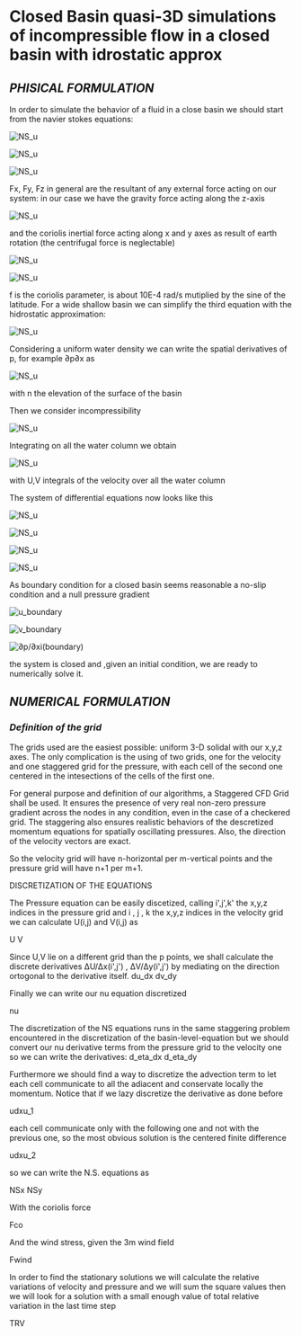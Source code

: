 # Closed Basin quasi-3D simulations of incompressible flow in a closed basin with idrostatic approx
## _PHISICAL FORMULATION_

In order to simulate the behavior of a fluid in a close basin we should start from the navier stokes equations:

![NS_u](https://github.com/enricomoresco/Software-and-Computing-Repository/blob/main/1.gif)

![NS_u](https://github.com/enricomoresco/Software-and-Computing-Repository/blob/main/2.gif)

![NS_u](https://github.com/enricomoresco/Software-and-Computing-Repository/blob/main/3.gif)


Fx, Fy, Fz in general are the resultant of any external force acting on our system:
in our case we have the gravity force acting along the z-axis 

![NS_u](https://github.com/enricomoresco/Software-and-Computing-Repository/blob/main/4.gif)

and the coriolis inertial force acting along x and y axes as result of earth rotation (the centrifugal force is neglectable)

![NS_u](https://github.com/enricomoresco/Software-and-Computing-Repository/blob/main/5.gif)

![NS_u](https://github.com/enricomoresco/Software-and-Computing-Repository/blob/main/6.gif)

f is the coriolis parameter, is about 10E-4 rad/s mutiplied by the sine of the latitude.
For a wide shallow basin we can simplify the third equation with the hidrostatic approximation:

![NS_u](https://github.com/enricomoresco/Software-and-Computing-Repository/blob/main/7.gif)

Considering a uniform water density we can write the spatial derivatives of p, for example ∂p∂x as

![NS_u](https://github.com/enricomoresco/Software-and-Computing-Repository/blob/main/8.gif)

with n the elevation of the surface of the basin

Then we consider incompressibility

![NS_u](https://github.com/enricomoresco/Software-and-Computing-Repository/blob/main/9.gif)

Integrating on all the water column we obtain

![NS_u](https://github.com/enricomoresco/Software-and-Computing-Repository/blob/main/10.gif)

with U,V integrals of the velocity over all the water column 

The system of differential equations now looks like this

![NS_u](https://github.com/enricomoresco/Software-and-Computing-Repository/blob/main/11.gif)

![NS_u](https://github.com/enricomoresco/Software-and-Computing-Repository/blob/main/12.gif)

![NS_u](https://github.com/enricomoresco/Software-and-Computing-Repository/blob/main/8.gif)

![NS_u](https://github.com/enricomoresco/Software-and-Computing-Repository/blob/main/10.gif)

As boundary condition for a closed basin seems reasonable a no-slip condition and a null pressure gradient

![u_boundary](https://github.com/enricomoresco/Software-and-Computing-Repository/blob/main/13.gif)

![v_boundary](https://github.com/enricomoresco/Software-and-Computing-Repository/blob/main/14.gif)

![∂p/∂xi(boundary)](https://github.com/enricomoresco/Software-and-Computing-Repository/blob/main/15.gif)



the system is closed and ,given an initial condition, we are ready to numerically solve it.

## _NUMERICAL FORMULATION_

### _Definition of the grid_

The grids used are the easiest possible: uniform 3-D  solidal with our x,y,z axes.
The only complication is the using of two grids, one for the velocity and one staggered grid for the pressure, with each cell of the second one centered in the intesections of the cells of the first one.

For general purpose and definition of our algorithms, a Staggered CFD Grid shall be used. It ensures the presence of very real non-zero pressure gradient across the nodes in any condition, even in the case of a checkered grid. The staggering also ensures realistic behaviors of the descretized momentum equations for spatially oscillating pressures. Also, the direction of the velocity vectors are exact.

So the velocity grid will have n-horizontal per m-vertical points and the pressure grid will have n+1 per m+1.

DISCRETIZATION OF THE EQUATIONS

The Pressure equation can be easily discetized, calling i',j',k' the x,y,z indices in the pressure grid and i , j , k the x,y,z indices in the velocity grid 
we can calculate U(i,j) and V(i,j) as

U
V

Since U,V lie on a different grid than the p points, we shall calculate the discrete derivatives ΔU/Δx(i',j') , ΔV/Δy(i',j') by mediating on the direction ortogonal to the derivative itself.
du_dx
dv_dy

Finally we can write our nu equation discretized

nu

The discretization of the NS equations runs in the same staggering problem encountered in the discretization of the basin-level-equation but we should convert our nu derivative terms from the pressure grid to the velocity one so we can write the derivatives:
d_eta_dx
d_eta_dy

Furthermore we should find a way to discretize the advection term to let each cell communicate to all the adiacent and conservate locally the momentum.
Notice that if we lazy discretize the derivative as done before

udxu_1

each cell communicate only with the following one and not with the previous one, so the most obvious solution is the centered finite difference

udxu_2

so we can write the N.S. equations as

NSx
NSy

With the coriolis force 

Fco

And the wind stress, given the 3m wind field

Fwind

In order to find the stationary solutions we will calculate the relative variations of velocity and pressure and we will sum the square values 
then we will look for a solution with a small enough value of total relative variation in the last time step

TRV





















